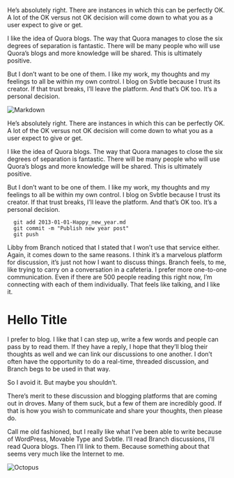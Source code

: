 He’s absolutely right. There are instances in which this can be perfectly OK. A lot of the OK versus not OK decision will come down to what you as a user expect to give or get.

I like the idea of Quora blogs. The way that Quora manages to close the six degrees of separation is fantastic. There will be many people who will use Quora’s blogs and more knowledge will be shared. This is ultimately positive.

But I don’t want to be one of them. I like my work, my thoughts and my feelings to all be within my own control. I blog on Svbtle because I trust its creator. If that trust breaks, I’ll leave the platform. And that’s OK too. It’s a personal decision.

![Markdown](https://raw.github.com/dcurtis/markdown-mark/master/png/208x128.png)

He’s absolutely right. There are instances in which this can be perfectly OK. A lot of the OK versus not OK decision will come down to what you as a user expect to give or get.

I like the idea of Quora blogs. The way that Quora manages to close the six degrees of separation is fantastic. There will be many people who will use Quora’s blogs and more knowledge will be shared. This is ultimately positive.

But I don’t want to be one of them. I like my work, my thoughts and my feelings to all be within my own control. I blog on Svbtle because I trust its creator. If that trust breaks, I’ll leave the platform. And that’s OK too. It’s a personal decision.

```
  git add 2013-01-01-Happy_new_year.md
  git commit -m "Publish new year post"
  git push
```

Libby from Branch noticed that I stated that I won’t use that service either. Again, it comes down to the same reasons. I think it’s a marvelous platform for discussion, it’s just not how I want to discuss things. Branch feels, to me, like trying to carry on a conversation in a cafeteria. I prefer more one-to-one communication. Even if there are 500 people reading this right now, I’m connecting with each of them individually. That feels like talking, and I like it.

# Hello Title

I prefer to blog. I like that I can step up, write a few words and people can pass by to read them. If they have a reply, I hope that they’ll blog their thoughts as well and we can link our discussions to one another. I don’t often have the opportunity to do a real-time, threaded discussion, and Branch begs to be used in that way.

So I avoid it. But maybe you shouldn’t.

There’s merit to these discussion and blogging platforms that are coming out in droves. Many of them suck, but a few of them are incredibly good. If that is how you wish to communicate and share your thoughts, then please do.

Call me old fashioned, but I really like what I’ve been able to write because of WordPress, Movable Type and Svbtle. I’ll read Branch discussions, I’ll read Quora blogs. Then I’ll link to them. Because something about that seems very much like the Internet to me.

![Octopus](http://comit.dev:3000/assets/octopus.png)
